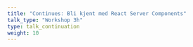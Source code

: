 ```yaml
---
title: "Continues: Bli kjent med React Server Components"
talk_type: "Workshop 3h"
type: talk_continuation
weight: 10
---
```

